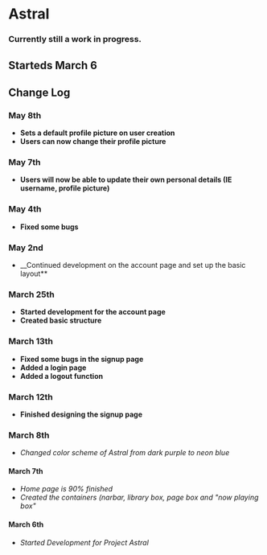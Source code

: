 # Astral
### Currently still a work in progress. 
## Starteds March 6

## **Change Log**

### **May 8th**
+ __Sets a default profile picture on user creation__
+ __Users can now change their profile picture__

### **May 7th**
+ __Users will now be able to update their own personal details (IE username, profile picture)__
  
### **May 4th**
+ __Fixed some bugs__
  
### **May 2nd**
+ __Continued development on the account page and set up the basic layout**

### **March 25th**
+ __Started development for the account page__
+ __Created basic structure__

### **March 13th**
+ __Fixed some bugs in the signup page__
+ __Added a login page__
+ __Added a logout function__

### **March 12th**
+ __Finished designing the signup page__

### **March 8th**
+ _Changed color scheme of Astral from dark purple to neon blue_

#### **March 7th**
+ _Home page is 90% finished_
+ _Created the containers (narbar, library box, page box and "now playing box"_

#### **March 6th**
+ _Started Development for Project Astral_
